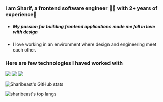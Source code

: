 <!-- **Hey, I'm Sharif!** -->
### I am Sharif, a frontend software engineer 👨‍💻 with 2+ years of experience🚀
- ##### <div >My passion for building frontend applications made me fall in love with design</div> 
- I love working in an environment where design and engineering meet each other.

### Here are few technologies I haved worked with
 <div>
<img src="https://img.shields.io/badge/Javascript-276DC3.svg?logo=javascript&style=flat">
  <img src="https://img.shields.io/badge/-CSS3-1572B6.svg?logo=css3&style=flat">
    <img src="https://img.shields.io/badge/-HTML5-333.svg?logo=html5&style=flat">
 </div>


![Sharibeast's GitHub stats](https://github-readme-stats.vercel.app/api?username=sharibeast&theme=dark&show_icons=true)

![sharibeast's top langs](https://github-readme-stats.vercel.app/api/top-langs/?username=sharibeast&card_width=445&hide=html,handlebars,css,pug,sass&langs_count=8&layout=compact&title_color=5A67D8&icon_color=5A67D8&text_color=374151&bg_color=ffffff)
